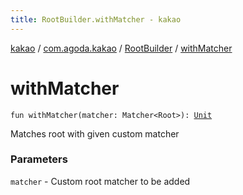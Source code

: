 ```yaml
---
title: RootBuilder.withMatcher - kakao
---
```


[kakao](../../index.html) / [com.agoda.kakao](../index.html) / [RootBuilder](index.html) / [withMatcher](.)

# withMatcher

`fun withMatcher(matcher: Matcher<Root>): `[`Unit`](https://kotlinlang.org/api/latest/jvm/stdlib/kotlin/-unit/index.html)

Matches root with given custom matcher

### Parameters

`matcher` - Custom root matcher to be added